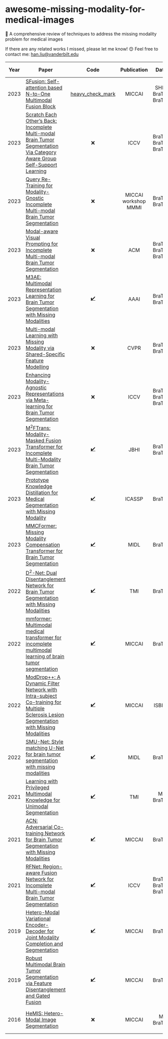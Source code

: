 # awesome-missing-modality-for-medical-images
📝 A comprehensive review of techniques to address the missing modality problem for medical images

If there are any related works I missed, please let me know! 😊 Feel free to contact me: han.liu@vanderbilt.edu



| Year | Paper | Code | Publication | Datasets | Unified | Reported results |
| :---: | --- | :---: | :---: | :---: | :---: | :---: |
| 2023 | [SFusion: Self-attention based N-to-One Multimodal Fusion Block](https://arxiv.org/pdf/2208.12776.pdf) | [heavy_check_mark](https://github.com/scut-cszcl/SFusion) | MICCAI  | SHL2019 BraTS2018 BraTS2020 | :heavy_check_mark: | > H-UVED, ACN, D2Net, GFF |
| 2023 | [Scratch Each Other’s Back: Incomplete Multi-modal Brain Tumor Segmentation Via Category Aware Group Self-Support Learning](https://openaccess.thecvf.com/content/ICCV2023/papers/Qiu_Scratch_Each_Others_Back_Incomplete_Multi-Modal_Brain_Tumor_Segmentation_via_ICCV_2023_paper.pdf) | :x: | ICCV  | BraTS2015 BraTS2018 BraTS2020 | :heavy_check_mark: | > H-UVED, RobustSeg, RFNet, mmformer |
| 2023 | [Query Re-Training for Modality-Gnostic Incomplete Multi-modal Brain Tumor Segmentation](https://chendl02.github.io/data/MICCAI2023-Query%20Re-Training%20for%20Modality-Gnostic%20and%20Robust%20Incomplete%20Multi-modal%20Brain%20Tumor%20Segmentation.pdf) | :x: | MICCAI workshop MMMI  | BraTS2018 BraTS2020 | :heavy_check_mark: | > H-UVED, RobustSeg, RFNet, mmformer |
| 2023 | [Modal-aware Visual Prompting for Incomplete Multi-modal Brain Tumor Segmentation](https://dl.acm.org/doi/pdf/10.1145/3581783.3611712) | :x: | ACM  | BraTS2015 BraTS2018 BraTS2020 | :heavy_check_mark: | > HeMIS, H-UVED, RobustSeg, mmformer |
| 2023 | [M3AE: Multimodal Representation Learning for Brain Tumor Segmentation with Missing Modalities](https://arxiv.org/pdf/2303.05302.pdf) | [:heavy_check_mark:](https://github.com/ccarliu/m3ae) | AAAI  | BraTS2018 BraTS2020 | :heavy_check_mark: | > H-UVED, ACN, SMU-Net, RFNet |
| 2023 | [Multi-modal Learning with Missing Modality via Shared-Specific Feature Modelling](https://arxiv.org/pdf/2307.14126.pdf) | :x: | CVPR  | BraTS2018 BraTS2020 | :heavy_check_mark: | > HeMIS, H-UVED, RobustSeg, mmformer, ACN, KD-Net |
| 2023 | [Enhancing Modality-Agnostic Representations via Meta-learning for Brain Tumor Segmentation](https://openaccess.thecvf.com/content/ICCV2023/papers/Konwer_Enhancing_Modality-Agnostic_Representations_via_Meta-Learning_for_Brain_Tumor_Segmentation_ICCV_2023_paper.pdf) | :x: | ICCV  | BraTS2018 BraTS2019 BraTS2020 | :heavy_check_mark: | > HeMIS, H-UVED, D2-Net, ACN, RFNet, mmformer |
| 2023 | [M<sup>2</sup>FTrans: Modality-Masked Fusion Transformer for Incomplete Multi-Modality Brain Tumor Segmentation](https://ieeexplore-ieee-org.proxy.library.vanderbilt.edu/stamp/stamp.jsp?tp=&arnumber=10288381) | [:heavy_check_mark:](https://github.com/Jun-Jie-Shi/M2FTrans) | JBHI  | BraTS2018 BraTS2020 | :heavy_check_mark: | > HeMIS, H-UVED, RobustSeg, RFNet, mmformer, ACN, SMU-Net |
| 2023 | [Prototype Knowledge Distillation for Medical Segmentation with Missing Modality](https://arxiv.org/pdf/2303.09830.pdf) | [:heavy_check_mark:](https://github.com/SakurajimaMaiii/ProtoKD) | ICASSP  | BraTS2018 | :x: | > H-UVED, KD-Net, PMKL |
| 2023 | [MMCFormer: Missing Modality Compensation Transformer for Brain Tumor Segmentation](https://openreview.net/pdf?id=PD0ASSmvlE) | [:heavy_check_mark:](https://github.com/xmindflow/MMCFormer) | MIDL | BraTS2018 | :x: | > HeMIS, H-UVED, ACN, SMU |
| 2022 | [D<sup>2</sup>-Net: Dual Disentanglement Network for Brain Tumor Segmentation with Missing Modalities](https://ieeexplore-ieee-org.proxy.library.vanderbilt.edu/stamp/stamp.jsp?tp=&arnumber=9775681) | [:heavy_check_mark:](https://github.com/CityU-AIM-Group/D2Net) | TMI | BraTS2018 | :heavy_check_mark: | > HeMIS, H-UVED, KD-net, ACN, RobustSeg |
| 2022 | [mmformer: Multimodal medical transformer for incomplete multimodal learning of brain tumor segmentation](https://arxiv.org/pdf/2206.02425.pdf) | [:heavy_check_mark:](https://github.com/YaoZhang93/mmFormer) | MICCAI | BraTS2018 | :heavy_check_mark: | > HeMIS, H-UVED; < ACN |
| 2022 | [ModDrop++: A Dynamic Filter Network with Intra-subject Co-training for Multiple Sclerosis Lesion Segmentation with Missing Modalities](https://arxiv.org/pdf/2203.04959.pdf) | [:heavy_check_mark:](https://github.com/han-liu/ModDropPlusPlus) | MICCAI | ISBI UMCL | :heavy_check_mark: | > modality dropout |
| 2022 | [SMU-Net: Style matching U-Net for brain tumor segmentation with missing modalities](https://arxiv.org/pdf/2204.02961.pdf) | [:heavy_check_mark:](https://github.com/rezazad68/smunet) | MIDL | BraTS2018 | :x: | > HeMIS, H-UVED, ACN |
| 2021 | [Learning with Privileged Multimodal Knowledge for Unimodal Segmentation](https://ieeexplore-ieee-org.proxy.library.vanderbilt.edu/stamp/stamp.jsp?tp=&arnumber=9567675) | [:heavy_check_mark:](https://github.com/cchen-cc/PMKL) | TMI | MyoPS BraTS2018 | :x: | > RobustSeg, SynthesisNet, KD-Net |
| 2021 | [ACN: Adversarial Co-training Network for Brain Tumor Segmentation with Missing Modalities](https://arxiv.org/pdf/2106.14591.pdf) | [:heavy_check_mark:](https://github.com/Wangyixinxin/ACN) | MICCAI | BraTS2018 | :x: | > HeMIS, H-UVED, KD-Net |
| 2021 | [RFNet: Region-aware Fusion Network for Incomplete Multi-modal Brain Tumor Segmentation](https://openaccess.thecvf.com/content/ICCV2021/papers/Ding_RFNet_Region-Aware_Fusion_Network_for_Incomplete_Multi-Modal_Brain_Tumor_Segmentation_ICCV_2021_paper.pdf) | [:heavy_check_mark:](https://github.com/dyh127/RFNet) | ICCV | BraTS2015 BraTS2018 BraTS2020 | :heavy_check_mark: | > HeMIS, H-UVED, RobustSeg |
| 2019 | [Hetero-Modal Variational Encoder-Decoder for Joint Modality Completion and Segmentation](https://arxiv.org/pdf/1907.11150.pdf) | [:heavy_check_mark:](https://github.com/ReubenDo/U-HVED) | MICCAI | BraTS2018 | :heavy_check_mark: | > HeMIS, H-HeMIS; < Ind. model |
| 2019 | [Robust Multimodal Brain Tumor Segmentation via Feature Disentanglement and Gated Fusion](https://arxiv.org/pdf/2002.09708.pdf) | [:heavy_check_mark:](https://github.com/cchen-cc/Robust-Mseg) | MICCAI | BraTS2015 | :heavy_check_mark: | > HeMIS, imputation MLP |
| 2016 | [HeMIS: Hetero-Modal Image Segmentation](https://arxiv.org/pdf/1607.05194.pdf) | :x: | MICCAI | MSGC BraTS2013 | :heavy_check_mark: | > mean-filling, imputation MLP |
